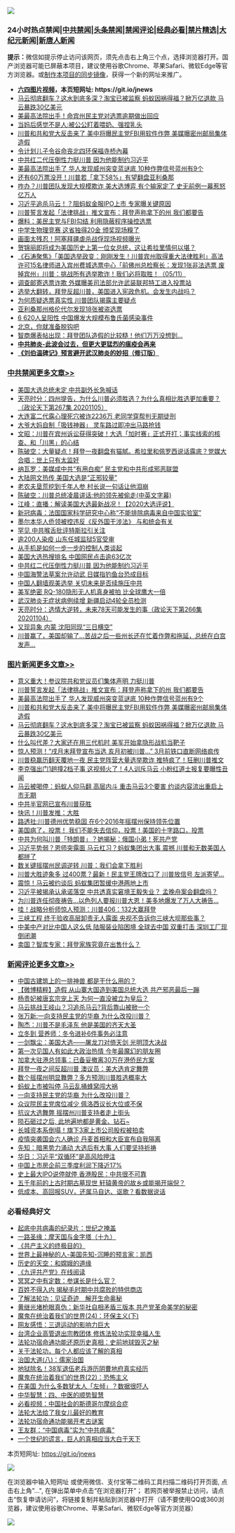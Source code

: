 ![](https://raw.githubusercontent.com/fqnews/bnews/master/64photo/fqnews-qr.jpg)

<div id="tt">
<h3>24小时热点禁闻|<a href="#%E4%B8%AD%E5%85%B1%E7%A6%81%E9%97%BB%E6%9B%B4%E5%A4%9A%E6%96%87%E7%AB%A0">中共禁闻</a>|<a href="#%E5%9B%BE%E7%89%87%E6%96%B0%E9%97%BB%E6%9B%B4%E5%A4%9A%E6%96%87%E7%AB%A0">头条禁闻</a>|<a href="#%E6%96%B0%E9%97%BB%E8%AF%84%E8%AE%BA%E6%9B%B4%E5%A4%9A%E6%96%87%E7%AB%A0">禁闻评论|<a href="#%E5%BF%85%E7%9C%8B%E7%BB%8F%E5%85%B8%E5%A5%BD%E6%96%87">经典必看|<a href="/video.md#%E7%A6%81%E7%89%87%E7%B2%BE%E9%80%89">禁片精选</a>|<a href="https://github.com/fqnews/djy/blob/master/gb/nf1351518.md#1">大纪元新闻</a>|<a href="https://github.com/fqnews/ntdtv/blob/master/gb/prog204.md#1">新唐人新闻</a></h3>
<div><b>提示：</b>微信如提示停止访问该网页，须先点击右上角三个点，选择浏览器打开。国产浏览器可能已屏蔽本项目，建议使用谷歌Chrome、苹果Safari、微软Edge等官方浏览器。或<a href="https://github.com/fqnews/bnews/blob/master/%E5%88%B6%E4%BD%9Cgit%E7%A6%81%E9%97%BB%E9%95%9C%E5%83%8F.md">制作本项目的同步镜像</a>，获得一个新的网址来推广。</div>
<ul>
<li><b><a href="http://d1.bdrive.tk/64.mp4" target="_blank">六四图片视频</a>，本页短网址: https://git.io/jnews</b></li>
<li><a href="/topimagenews/20201105/1426317.md">马云彻底翻车？这水到底多深？淘宝已被监察 蚂蚁因祸得福？掀万亿退款 马云暴跌30亿美元</a></li>
<li><a href="/cnnews/20201105/1426302.md">美最高法院出手！命宾州民主党对选票逾期做出回应</a></li>
<li><a href="/cnnews/20201105/1426244.md">当妈后感觉不是人:被公公盯着喂奶、强捏乳头</a></li>
<li><a href="/topimagenews/20201106/1426479.md">川普和共和党大反击来了 美中将曝民主党FBI用软件作弊 美媒曝密州邮局集体造假</a></li>
<li><a href="/cnnews/20201106/1426587.md">令计划儿子令谷命丧北四环保福寺桥內幕</a></li>
<li><a href="/cbnews/20201105/1426228.md">中共红二代压倒性力挺川普 因为他能制约习近平</a></li>
<li><a href="/topimagenews/20201106/1426512.md">美最高法院出手了 华人发现威州突变蓝谜底 10种作弊信号蓝州有9个</a></li>
<li><a href="/cnnews/20201105/1426190.md">还有60万票没开！川普若「拿下58%」有望翻盘亚利桑那</a></li>
<li><a href="/cnnews/20201105/1426375.md">咋办？川普团队发现大规模欺诈 美大选博弈 有个输家定了 史无前例一幕惹怒亿万人</a></li>
<li><a href="/finance/20201106/1426527.md">习近平追杀马云！？阻蚂蚁金服IPO上市 专家曝关键原因</a></li>
<li><a href="/topimagenews/20201106/1426575.md">川普誓言发起「法律挑战」推文宣布：拜登声称拿下的州 我们都要告</a></li>
<li><a href="/comments/20201105/1426215.md">爆料：美民主党与FBI勾结 利用隐蔽程序操控选票</a></li>
<li><a href="/cnnews/20201105/1426303.md">中学生物理竞赛 这省独得20金 颁奖现场糗了</a></li>
<li><a href="/cnnews/20201106/1426546.md">画面太残忍！阿塞拜疆虐杀战俘现场视频曝光</a></li>
<li><a href="/baitai/20201106/1426465.md">贺锦丽即将成为美国历史上第一位女总统，这让希拉里情何以堪？</a></li>
<li><a href="/bannedvideo/20201106/1426522.md">《石涛聚焦》「美国选举政变：刚刚发生！川普宾州取得重大法律胜利」高法许可15名律师进入宾州费城选票中心「前佛州总检察长：发现1张非法选票 废掉宾州」川普：挑战所有选举欺诈！我们必将取胜！（05/11）</a></li>
<li><a href="/cnnews/20201106/1426571.md">调查邮寄选票诈欺 外媒曝美司法部允许武装联邦特工进入投票站</a></li>
<li><a href="/bannedvideo/20201105/1426238.md">选举大翻转，拜登反超川普，美国进入宪政危机。会发生内战吗？</a></li>
<li><a href="/cnnews/20201105/1426320.md">为何质疑选票真实性 川普团队揭露主要疑点</a></li>
<li><a href="/cnnews/20201105/1426258.md">亚利桑那州格伦代尔发现18张被盗选票</a></li>
<li><a href="/cnnews/20201106/1426545.md">6 620人呈阳性 中国爆发大规模布鲁氏菌感染事件</a></li>
<li><a href="/ssgc/20201105/1426454.md">北京，你就准备脱钩吧</a></li>
<li><a href="/cnnews/20201106/1426660.md">智商爆表帖出现：拜登团队造假的比较糙！他们万万没想到…</a></li>
<li><b><a href="/comments/20200211/1275071.md" target="_blank">中共肺炎-此波会过去，但更大更猛烈的瘟疫会再来</a></b></li>
<li><b><a href="/comments/20200207/1272816.md" target="_blank">《刘伯温碑记》预言避开武汉肺炎的妙招（修订版）</a></b></li>
</ul>
</div>

<div class="catlist">
<h3><a href="/cbnews/" target="_blank">中共禁闻</a><span><a href="/cbnews/" target="_blank" rel="nofollow">更多文章>></a></span></h3>
<ul>
<li><a href="/cbnews/20201106/1426700.md" target="_blank">美国大选总统未定 中共副外长急喊话</a></li>
<li><a href="/cbnews/20201106/1426666.md" target="_blank">天亮时分：四州提告，为什么川普必须胜选？为什么真相比胜选更加重要？（政论天下第267集 20201105）</a></li>
<li><a href="/cbnews/20201106/1426644.md" target="_blank">大连富二代露心理死穴被诈2236万 老同学穿帮判无期徒刑</a></li>
<li><a href="/cbnews/20201106/1426633.md" target="_blank">大爷大妈自制「吸钱神器」 灵车路过即冲出马路抢钱</a></li>
<li><a href="/cbnews/20201106/1426594.md" target="_blank">文昭：川普在宾州诉讼获得突破！大选「加时赛」正式开打；事实线索的核查、和「川黑」的心结</a></li>
<li><a href="/cbnews/20201106/1426592.md" target="_blank">陈破空：大量疑点！拜登一夜翻盘有猫腻。希拉里和佩罗西说话露底？党媒大合唱：世上只有太监好</a></li>
<li><a href="/cbnews/20201106/1426568.md" target="_blank">纳瓦罗：美媒成中共“有用白痴” 民主党和中共形成邪恶联盟</a></li>
<li><a href="/cbnews/20201106/1426537.md" target="_blank">大陆网文热传 美国大选是“正邪较量”</a></li>
<li><a href="/cbnews/20201106/1426536.md" target="_blank">老农夫垦荒挖到千年人参 村长说一句话让他泪崩</a></li>
<li><a href="/cbnews/20201106/1426524.md" target="_blank">陈破空：川普总统凌晨讲话:他的领先被偷走(中英文字幕)</a></li>
<li><a href="/cbnews/20201106/1426489.md" target="_blank">江峰：直播：解读美国大选最新战况！【2020大选评说】</a></li>
<li><a href="/cbnews/20201106/1426485.md" target="_blank">新冠病毒：法国国家科学研究中心称“不能排除病毒来自中国实验室”</a></li>
<li><a href="/cbnews/20201105/1426438.md" target="_blank">墨尔本华人侨领被控违反《反外国干涉法》 与和统会有关</a></li>
<li><a href="/cbnews/20201105/1426292.md" target="_blank">罕见 中共喉舌批评特斯拉引关注</a></li>
<li><a href="/cbnews/20201105/1426291.md" target="_blank">逾200人染疫 山东任城监狱5官受审</a></li>
<li><a href="/cbnews/20201105/1426272.md" target="_blank">从手机是如何一步一步的控制人类谈起</a></li>
<li><a href="/cbnews/20201105/1426283.md" target="_blank">美国大选热搜排名 中国网民点击逾63亿次</a></li>
<li><a href="/cbnews/20201105/1426228.md" target="_blank">中共红二代压倒性力挺川普 因为他能制约习近平</a></li>
<li><a href="/cbnews/20201105/1426193.md" target="_blank">中国海警法草案允许动武 日媒指钓鱼台恐成目标</a></li>
<li><a href="/cbnews/20201105/1426189.md" target="_blank">中国人翻墙观美选举 关切未来是否续施压中共</a></li>
<li><a href="/cbnews/20201105/1426159.md" target="_blank">美军绝密 RQ-180隐形无人机真身被拍 比全球鹰大一倍</a></li>
<li><a href="/cbnews/20201105/1426158.md" target="_blank">武汉肺炎无症状病例续增 新疆启动4轮全员检测</a></li>
<li><a href="/cbnews/20201105/1426091.md" target="_blank">天亮时分：选情大逆转，未来78天可能发生的事（政论天下第266集 20201104）</a></li>
<li><a href="/cbnews/20201105/1425768.md" target="_blank">又现异象 内蒙 沈阳同现“三日横空”</a></li>
<li><a href="/cbnews/20201105/1425901.md" target="_blank">川普赢了，美国却输了…苦战之后一些州长还在忙着作弊和拖延，总统在白宫发声…</a></li>

</ul>
</div>
<div class="catlist">
<h3><a href="/topimagenews/" target="_blank">图片新闻</a><span><a href="/topimagenews/" target="_blank" rel="nofollow">更多文章>></a></span></h3>
<ul>
<li><a href="/topimagenews/20201106/1426741.md" target="_blank">意义重大！参议院共和党议员们集体声明 力挺川普</a></li>
<li><a href="/topimagenews/20201106/1426575.md" target="_blank">川普誓言发起「法律挑战」推文宣布：拜登声称拿下的州 我们都要告</a></li>
<li><a href="/topimagenews/20201106/1426512.md" target="_blank">美最高法院出手了 华人发现威州突变蓝谜底 10种作弊信号蓝州有9个</a></li>
<li><a href="/topimagenews/20201106/1426479.md" target="_blank">川普和共和党大反击来了 美中将曝民主党FBI用软件作弊 美媒曝密州邮局集体造假</a></li>
<li><a href="/topimagenews/20201105/1426317.md" target="_blank">马云彻底翻车？这水到底多深？淘宝已被监察 蚂蚁因祸得福？掀万亿退款 马云暴跌30亿美元</a></li>
<li><a href="/topimagenews/20201105/1426203.md" target="_blank">什么叫代差？大家还在用三代机时 美军开始拿隐形战机当靶子</a></li>
<li><a href="/topimagenews/20201105/1426135.md" target="_blank">惊人预测！“戌月末拜登宣布当选 亥月初被川普…” 3月前铁口直断网络疯传</a></li>
<li><a href="/topimagenews/20201105/1425898.md" target="_blank">川普稳赢历翻天覆地一夜 民主党阵营大量选举欺诈 推特疯了！狂删川普推文</a></li>
<li><a href="/topimagenews/20201104/1425824.md" target="_blank">李克强出门1趟撞2档子事 这视频火了！4人训斥马云 小粉红道士报复要曝性丑闻</a></li>
<li><a href="/topimagenews/20201104/1425724.md" target="_blank">马云被喝停：蚂蚁人仰马翻 高层内斗 重击马云3个要害 约谈内容流出重启上市无期</a></li>
<li><a href="/topimagenews/20201104/1425637.md" target="_blank">中共半官网已宣布川普获胜</a></li>
<li><a href="/topimagenews/20201104/1425620.md" target="_blank">快讯！川普发推：大胜</a></li>
<li><a href="/topimagenews/20201104/1425619.md" target="_blank">路透社:川普德州优势稳固 在6个2016年摇摆州保持领先位置</a></li>
<li><a href="/comments/20201104/1425271.md" target="_blank">美国病了，投票！ 我们不能失去信仰，投票！美国的十字路口，投票</a></li>
<li><a href="/topimagenews/20201104/1425420.md" target="_blank">中共为何叫川普「特朗普」？她揭秘：俄国小弟！死共产党</a></li>
<li><a href="/topimagenews/20201104/1425286.md" target="_blank">习近平势弱？恩师突露面 马云杠习？蚂蚁集团出大事 震撼 川普和无数美国人都拼了</a></li>
<li><a href="/topimagenews/20201104/1425285.md" target="_blank">数关键摇摆州民调逆转 川普：我们会拿下胜利</a></li>
<li><a href="/topimagenews/20201104/1425235.md" target="_blank">川普大胜迹象多 过400票？最新！民主党王牌改口了 川普放信号 左派寄望&#8230;</a></li>
<li><a href="/topimagenews/20201104/1425213.md" target="_blank">震惊！马云被约谈后 蚂蚁集团暂缓中港两地上市</a></li>
<li><a href="/topimagenews/20201103/1425096.md" target="_blank">习近平被揭承认承诺落空 中共透真实窘境王毅失业？ 孟晚舟案会翻盘吗？</a></li>
<li><a href="/topimagenews/20201103/1424930.md" target="_blank">为川普连任彻夜祷告…以色列人要报川普大恩！美多地爆发了万人大祷告…</a></li>
<li><a href="/topimagenews/20201103/1424815.md" target="_blank">哇！战略分析师惊人预测：川普406：132大赢拜登</a></li>
<li><a href="/topimagenews/20201102/1424503.md" target="_blank">三峡工程 终于验收高层卸责无人露面 央视不告诉你三峡大坝那些事？</a></li>
<li><a href="/topimagenews/20201102/1424443.md" target="_blank">中美中产对比中国人这么低 陆服装业陷困境 全球去中国 双重打击 深圳工厂现倒闭潮</a></li>
<li><a href="/topimagenews/20201102/1424365.md" target="_blank">卖国？智库专家：拜登家族究竟在出售什么？</a></li>

</ul>
</div>
<div class="catlist">
<h3><a href="/comments/" target="_blank">新闻评论</a><span><a href="/comments/" target="_blank" rel="nofollow">更多文章>></a></span></h3>
<ul>
<li><a href="/comments/20201106/1426752.md" target="_blank">中国古建筑上的一排神兽 都是干什么用的？</a></li>
<li><a href="/comments/20201106/1426749.md" target="_blank">【微博精粹】造假 从山寨大国造到美国总统大选 共产邪恶最后一蹦</a></li>
<li><a href="/comments/20201106/1426720.md" target="_blank">杨贵妃被唐玄宗宠上天 为何一直没被立为皇后？</a></li>
<li><a href="/comments/20201106/1426695.md" target="_blank">马云挑战王岐山？习追杀马云?背后靠山被掀一个</a></li>
<li><a href="/comments/20201106/1426693.md" target="_blank">张万新:一向支持民主党的华裔 为什么改投川普？</a></li>
<li><a href="/comments/20201106/1426678.md" target="_blank">陶杰：川普不是毛泽东 他是美国的齐天大圣</a></li>
<li><a href="/comments/20201106/1426667.md" target="_blank">立冬到 营养师：冬令进补6件事务必注意</a></li>
<li><a href="/comments/20201106/1426656.md" target="_blank">一剑飘尘：美国大选——屠龙刀对倚天剑 光明顶大决战</a></li>
<li><a href="/comments/20201106/1426655.md" target="_blank">第一次见国人有如此大政治热情 今年最魔幻的朋友圈</a></li>
<li><a href="/comments/20201106/1426640.md" target="_blank">加拿大驻港总领事：已备妥撤离30万在港侨民方案</a></li>
<li><a href="/comments/20201106/1426630.md" target="_blank">拜登一夜之间反超川普 澳议员：美大选肯定舞弊</a></li>
<li><a href="/comments/20201106/1426616.md" target="_blank">数个摇摆州明显舞弊？多方预测川普胜选概率大</a></li>
<li><a href="/comments/20201106/1426598.md" target="_blank">蚂蚁上市被叫停 马云乱捅蜂窝闯大祸</a></li>
<li><a href="/comments/20201106/1426597.md" target="_blank">一向支持民主党的华裔 为什么改投川普？</a></li>
<li><a href="/comments/20201106/1426578.md" target="_blank">众议院民主党席位减少 佩洛西议长大位或不保</a></li>
<li><a href="/comments/20201106/1426577.md" target="_blank">抗议大选舞弊 摇摆州川普支持者走上街头</a></li>
<li><a href="/comments/20201106/1426576.md" target="_blank">陨石砸过之后, 此地遍地都是黄金、钻石~</a></li>
<li><a href="/comments/20201106/1426552.md" target="_blank">长城资本系倒塌！旗下3家上市公司股权被拍卖</a></li>
<li><a href="/comments/20201106/1426533.md" target="_blank">疫情突袭国会六人确诊 丹麦首相和大臣宣布自我隔离</a></li>
<li><a href="/comments/20201106/1426532.md" target="_blank">先知：暗黑势力涌动 大选后有大事 人们要坚持祈祷</a></li>
<li><a href="/comments/20201106/1426531.md" target="_blank">华日：习近平“双循环”是高风险押注</a></li>
<li><a href="/comments/20201106/1426530.md" target="_blank">中国上市房企前三季度利润下降近17%</a></li>
<li><a href="/comments/20201106/1426518.md" target="_blank">史上最大IPO说停就停 香港股民：中共很不可靠</a></li>
<li><a href="/comments/20201106/1426517.md" target="_blank">五千年前的上古时期古墓现世 轩辕黄帝的故乡或能揭开端倪？</a></li>
<li><a href="/comments/20201106/1426474.md" target="_blank">低成本、高回报SUV，还属马自达、讴歌？看数据说话</a></li>

</ul>
</div>

<div class="catlist">
<h3>必看经典好文</h3>
<ul>
<li><a href="/comments/20200702/1354076.md" target="_blank">起底中共病毒的纪录片：世纪之掩盖</a></li>
<li><a href="/topimagenews/20180327/919935.md" target="_blank">一路圣缘：摩天国与金字塔（十九）</a></li>
<li><a href="/bookwiki/20171120/858084.md" target="_blank">《共产主义的终极目的》</a></li>
<li><a href="/comments/20200605/783244.md" target="_blank">世界上最神秘的人-美国先知-沉睡的预言家：凯西</a></li>
<li><a href="/cbnews/20190219/1083302.md" target="_blank">历史的天空：和嫦娥的道缘</a></li>
<li><a href="/bookonline/20131116/201057.md" target="_blank">《九评共产党》在线阅读</a></li>
<li><a href="/tculture/20200812/1378929.md" target="_blank">冥冥之中有定数：参谋长是什么官？</a></li>
<li><a href="/lifebaike/20200711/1358994.md" target="_blank">百姓不得入内 揭秘毛时期中共腐败的特供商店</a></li>
<li><a href="/comments/20200307/1289968.md" target="_blank">了解法轮功：见证奇迹　解开生命奥秘</a></li>
<li><a href="/lifebaike/20180921/1001174.md" target="_blank">黄继光堵枪眼真伪：新华社自相矛盾三版本 共产党革命美学的秘密</a></li>
<li><a href="/cbnews/20180907/994846.md" target="_blank">魔鬼在统治着我们的世界(24)：环保主义(下)</a></li>
<li><a href="/cbnews/20200126/1265515.md" target="_blank">网友感悟：三退运动的影响力巨大</a></li>
<li><a href="/comments/20200528/1335859.md" target="_blank">台湾企业高管退出宗教团体 修炼法轮功实现幸福人生</a></li>
<li><a href="/tculture/20121025/73069.md" target="_blank">法轮功宿命通功能还原历史真相：史前地球毁灭之秘</a></li>
<li><a href="/topimagenews/20161125/619230.md" target="_blank">关于法轮功，每个人都应该了解的真相</a></li>
<li><a href="/cbnews/20190424/914482.md" target="_blank">治国大道(八)：儒家治国</a></li>
<li><a href="/cbnews/20200531/1337381.md" target="_blank">地狱除名！38军退伍老兵游历阴曹地府真实经历</a></li>
<li><a href="/comments/20180804/981524.md" target="_blank">魔鬼在统治着我们的世界(22)：恐怖主义</a></li>
<li><a href="/comments/20200427/1319933.md" target="_blank">在美国 为什么多数犹太人「左倾」？数据很吓人</a></li>
<li><a href="/comments/20200605/783247.md" target="_blank">中华智慧：四、中医的顺势智慧</a></li>
<li><a href="/comments/20200806/1375443.md" target="_blank">必看视频：中国社会的斯德哥尔摩综合症</a></li>
<li><a href="/cbnews/20200516/1329218.md" target="_blank">法轮大法给了我女儿最好的教育</a></li>
<li><a href="/tculture/20121025/73079.md" target="_blank">法轮功宿命通功能揭开考古谜案</a></li>
<li><a href="/comments/20200318/1295755.md" target="_blank">王友群：“中国病毒”实为“中共病毒”</a></li>
<li><a href="/comments/20200621/1348067.md" target="_blank">一个世纪的谎言，巨人的真相应当大白于天下</a></li>

</ul>
</div>

本页短网址: https://git.io/jnews

![](https://raw.githubusercontent.com/fqnews/bnews/master/64photo/fqnews-qr.jpg)

在浏览器中输入短网址 或使用微信、支付宝等二维码工具扫描二维码打开页面, 点击右上角"...", 在弹出菜单中点击“在浏览器打开”； 若网页被举报禁止访问，请点击“恢复申请访问”，将链接复制并粘贴到浏览器中打开（请不要使用QQ或360浏览器，建议使用谷歌Chrome、苹果Safari、微软Edge等官方浏览器）

![](https://raw.githubusercontent.com/fqnews/bnews/master/64photo/wx.jpg)